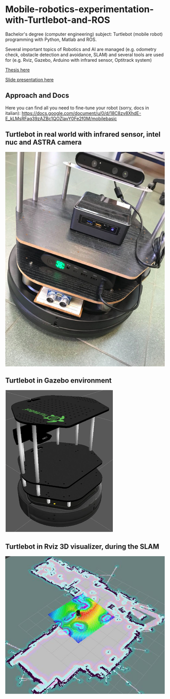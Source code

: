 # Mobile-robotics-experimentation-with-Turtlebot-and-ROS
Bachelor's degree (computer engineering) subject: Turtlebot (mobile robot) programming with Python, Matlab and ROS.

Several important topics of Robotics and AI are managed (e.g. odometry check, obstacle detection and avoidance, SLAM) and several tools are used for (e.g. Rviz, Gazebo, Arduino with infrared sensor, Optitrack system)

[Thesis here](docs/TESI.pdf)

[Slide presentation here](docs/slide.pptx)

## Approach and Docs

Here you can find all you need to fine-tune your robot (sorry, docs in italian):
https://docs.google.com/document/u/0/d/18C8zv8XhdE-E_kLMsRFaq39zAZBc1QOZlavY0Fe2f0M/mobilebasic

## Turtlebot in real world with infrared sensor, intel nuc and ASTRA camera
![SC2 Image](img/a.png)

## Turtlebot in Gazebo environment
![SC2 Image](img/b.png)

## Turtlebot in Rviz 3D visualizer, during the SLAM
![SC2 Image](img/c.png)



